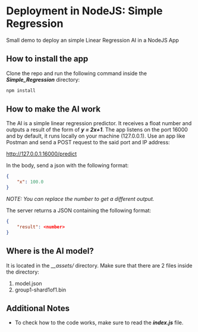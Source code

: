 # Deployment in NodeJS: Simple Regression
Small demo to deploy an simple Linear Regression AI in a NodeJS App

## How to install the app
Clone the repo and run the following command inside the *__Simple_Regression__* directory:

```bat
npm install
```

## How to make the AI work
The AI is a simple linear regression predictor. It receives a float number and outputs a result of the form of  *__y = 2x+1__*.
The app listens on the port 16000 and by default, it runs locally on your machine (127.0.0.1).
Use an app like Postman and send a POST request to the said port and IP address:

http://127.0.0.1:16000/predict

In the body, send a json with the following format:

```json
{
	"x": 100.0
}
```

*NOTE: You can replace the number to get a different output.*

The server returns a JSON containing the following format:


```json
{
	"result": <number>
}
```

## Where is the AI model?
It is located in the *__assets/* directory. Make sure that there are 2 files inside the directory:
1. model.json
2. group1-shard1of1.bin

## Additional Notes
* To check how to the code works, make sure to read the *__index.js__* file.
